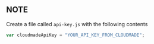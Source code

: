 ## NOTE

Create a file called `api-key.js` with the following contents

```javascript
var cloudmadeApiKey = "YOUR_API_KEY_FROM_CLOUDMADE";
```

